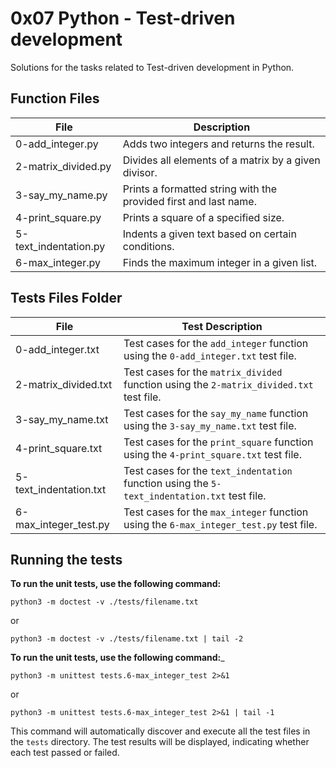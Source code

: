 
# 0x07 Python - Test-driven development

Solutions for the tasks related to Test-driven development in Python.

## Function Files

| File | Description |
| ---- | ----------- |
| 0-add_integer.py | Adds two integers and returns the result. |
| 2-matrix_divided.py | Divides all elements of a matrix by a given divisor. |
| 3-say_my_name.py | Prints a formatted string with the provided first and last name. |
| 4-print_square.py | Prints a square of a specified size. |
| 5-text_indentation.py | Indents a given text based on certain conditions. |
| 6-max_integer.py | Finds the maximum integer in a given list. |


## Tests Files Folder

| File | Test Description |
| ---- | ----------------|
| 0-add_integer.txt | Test cases for the `add_integer` function using the `0-add_integer.txt` test file. |
| 2-matrix_divided.txt | Test cases for the `matrix_divided` function using the `2-matrix_divided.txt` test file. |
| 3-say_my_name.txt | Test cases for the `say_my_name` function using the `3-say_my_name.txt` test file. |
| 4-print_square.txt | Test cases for the `print_square` function using the `4-print_square.txt` test file. |
| 5-text_indentation.txt | Test cases for the `text_indentation` function using the `5-text_indentation.txt` test file. |
| 6-max_integer_test.py | Test cases for the `max_integer` function using the `6-max_integer_test.py` test file. |

## Running the tests

__To run the unit tests, use the following command:__

```
python3 -m doctest -v ./tests/filename.txt
```
or
```
python3 -m doctest -v ./tests/filename.txt | tail -2
```

__To run the unit tests, use the following command:___

```
python3 -m unittest tests.6-max_integer_test 2>&1 
```
or
```
python3 -m unittest tests.6-max_integer_test 2>&1 | tail -1
```

This command will automatically discover and execute all the test files in the `tests` directory. The test results will be displayed, indicating whether each test passed or failed.

